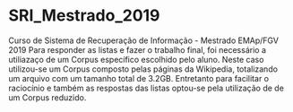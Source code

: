 # SRI_Mestrado_2019
Curso de Sistema de Recuperação de Informação - Mestrado EMAp/FGV 2019
Para responder as listas e fazer o trabalho final, foi necessário a utiliazaço de um Corpus específico escolhido pelo aluno. Neste caso utilizou-se um Corpus composto pelas páginas da Wikipedia, totalizando um arquivo com um tamanho total de 3.2GB. Entretanto para facilitar o raciocínio e também as respostas das listas optou-se pela utilização de de um Corpus reduzido.
